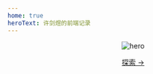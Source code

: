 ```yaml
---
home: true
heroText: 许剑煜的前端记录
---
```

<header class="hero"><img src="https://api.ixiaowai.cn/mcapi/mcapi.php" alt="hero">
<type/>
<p class="action">
<a href="/Vue" class="nav-link action-button">探索 →</a> 
</p>
</header>

<ClientOnly>
  <Card/>
</ClientOnly>  

 